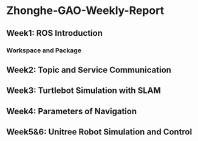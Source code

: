 # Zhonghe-GAO-Weekly-Report
## Week1: ROS Introduction 
### Workspace and Package

## Week2: Topic and Service Communication

## Week3: Turtlebot Simulation with SLAM
## Week4: Parameters of Navigation
## Week5&6: Unitree Robot Simulation and Control


